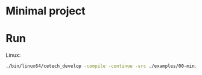 # Minimal project

# Run

Linux:

```bash
./bin/linux64/cetech_develop -compile -continue -src ./examples/00-minimal/src -build ./examples/00-minimal/build
```
